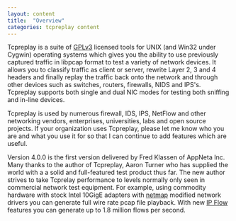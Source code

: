 ```yaml
---
layout: content
title:  "Overview"
categories: tcpreplay content
---
```


Tcpreplay is a suite of [GPLv3][gplv3] licensed tools for UNIX (and Win32 under  Cygwin) operating systems which gives 
you the ability to use previously captured traffic in  libpcap format to test a variety of network devices. It allows
you to classify traffic as client or server, rewrite Layer 2, 3 and 4 headers and finally replay the traffic back onto
the network and through other devices such as switches, routers, firewalls, NIDS and IPS's. Tcpreplay supports both single 
and dual NIC modes for testing both sniffing and in-line devices.

Tcpreplay is used by numerous firewall, IDS, IPS, NetFlow and other networking vendors, enterprises, universities,
labs and open source projects. If your organization uses Tcpreplay, please let me know who you are and what you use
it for so that I can continue to add features which are useful.

Version 4.0.0 is the first version delivered by Fred Klassen of AppNeta Inc. Many thanks to the author of Tcpreplay,
Aaron Turner who has supplied the world with a a solid and full-featured test product thus far. The new author
strives to take Tcprelay performance to levels normally only seen in commercial network test equipment. For 
example, using commodity hardware with stock Intel 10GigE adapters with [netmap][nm] modified network drivers you
can generate full wire rate pcap file playback. With new [IP Flow][flow] features you can generate up to 1.8 
million flows per second.

[gplv3]:    http://www.gnu.org/licenses/gpl-3.0.html
[nm]:       http://info.iet.unipi.it/~luigi/netmap/
[flow]:     http://en.wikipedia.org/wiki/Traffic_flow_%28computer_networking%29
